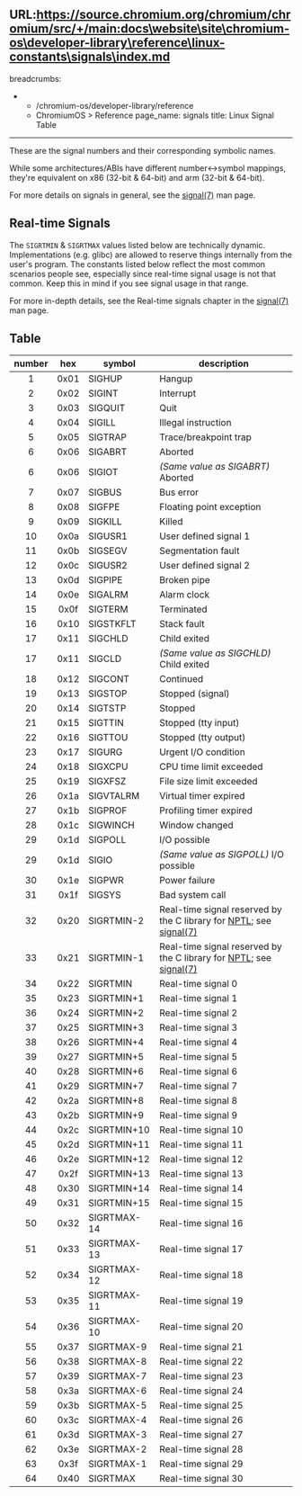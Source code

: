 URL:https://source.chromium.org/chromium/chromium/src/+/main:docs\website\site\chromium-os\developer-library\reference\linux-constants\signals\index.md
---
breadcrumbs:
- - /chromium-os/developer-library/reference
  - ChromiumOS > Reference
page_name: signals
title: Linux Signal Table
---

These are the signal numbers and their corresponding symbolic names.

While some architectures/ABIs have different number<->symbol mappings, they're
equivalent on x86 (32-bit & 64-bit) and arm (32-bit & 64-bit).

For more details on signals in general, see the [signal(7)] man page.

## Real-time Signals

The `SIGRTMIN` & `SIGRTMAX` values listed below are technically dynamic.
Implementations (e.g. glibc) are allowed to reserve things internally from the
user's program.
The constants listed below reflect the most common scenarios people see,
especially since real-time signal usage is not that common.
Keep this in mind if you see signal usage in that range.

For more in-depth details, see the Real-time signals chapter in the [signal(7)]
man page.

[pthreads(7)]: https://man7.org/linux/man-pages/man7/pthreads.7.html
[signal(7)]: https://man7.org/linux/man-pages/man7/signal.7.html

## Table

<!--
Note: This table is generated by the signals.py helper script.  Do not hand edit.
-->

| number | hex | symbol | description |
|:------:|:---:|--------|-------------|
| 1 | 0x01 | SIGHUP | Hangup |
| 2 | 0x02 | SIGINT | Interrupt |
| 3 | 0x03 | SIGQUIT | Quit |
| 4 | 0x04 | SIGILL | Illegal instruction |
| 5 | 0x05 | SIGTRAP | Trace/breakpoint trap |
| 6 | 0x06 | SIGABRT | Aborted |
| 6 | 0x06 | SIGIOT | *(Same value as SIGABRT)* Aborted |
| 7 | 0x07 | SIGBUS | Bus error |
| 8 | 0x08 | SIGFPE | Floating point exception |
| 9 | 0x09 | SIGKILL | Killed |
| 10 | 0x0a | SIGUSR1 | User defined signal 1 |
| 11 | 0x0b | SIGSEGV | Segmentation fault |
| 12 | 0x0c | SIGUSR2 | User defined signal 2 |
| 13 | 0x0d | SIGPIPE | Broken pipe |
| 14 | 0x0e | SIGALRM | Alarm clock |
| 15 | 0x0f | SIGTERM | Terminated |
| 16 | 0x10 | SIGSTKFLT | Stack fault |
| 17 | 0x11 | SIGCHLD | Child exited |
| 17 | 0x11 | SIGCLD | *(Same value as SIGCHLD)* Child exited |
| 18 | 0x12 | SIGCONT | Continued |
| 19 | 0x13 | SIGSTOP | Stopped (signal) |
| 20 | 0x14 | SIGTSTP | Stopped |
| 21 | 0x15 | SIGTTIN | Stopped (tty input) |
| 22 | 0x16 | SIGTTOU | Stopped (tty output) |
| 23 | 0x17 | SIGURG | Urgent I/O condition |
| 24 | 0x18 | SIGXCPU | CPU time limit exceeded |
| 25 | 0x19 | SIGXFSZ | File size limit exceeded |
| 26 | 0x1a | SIGVTALRM | Virtual timer expired |
| 27 | 0x1b | SIGPROF | Profiling timer expired |
| 28 | 0x1c | SIGWINCH | Window changed |
| 29 | 0x1d | SIGPOLL | I/O possible |
| 29 | 0x1d | SIGIO | *(Same value as SIGPOLL)* I/O possible |
| 30 | 0x1e | SIGPWR | Power failure |
| 31 | 0x1f | SIGSYS | Bad system call |
| 32 | 0x20 | SIGRTMIN-2 | Real-time signal reserved by the C library for [NPTL][pthreads(7)]; see [signal(7)] |
| 33 | 0x21 | SIGRTMIN-1 | Real-time signal reserved by the C library for [NPTL][pthreads(7)]; see [signal(7)] |
| 34 | 0x22 | SIGRTMIN | Real-time signal 0 |
| 35 | 0x23 | SIGRTMIN+1 | Real-time signal 1 |
| 36 | 0x24 | SIGRTMIN+2 | Real-time signal 2 |
| 37 | 0x25 | SIGRTMIN+3 | Real-time signal 3 |
| 38 | 0x26 | SIGRTMIN+4 | Real-time signal 4 |
| 39 | 0x27 | SIGRTMIN+5 | Real-time signal 5 |
| 40 | 0x28 | SIGRTMIN+6 | Real-time signal 6 |
| 41 | 0x29 | SIGRTMIN+7 | Real-time signal 7 |
| 42 | 0x2a | SIGRTMIN+8 | Real-time signal 8 |
| 43 | 0x2b | SIGRTMIN+9 | Real-time signal 9 |
| 44 | 0x2c | SIGRTMIN+10 | Real-time signal 10 |
| 45 | 0x2d | SIGRTMIN+11 | Real-time signal 11 |
| 46 | 0x2e | SIGRTMIN+12 | Real-time signal 12 |
| 47 | 0x2f | SIGRTMIN+13 | Real-time signal 13 |
| 48 | 0x30 | SIGRTMIN+14 | Real-time signal 14 |
| 49 | 0x31 | SIGRTMIN+15 | Real-time signal 15 |
| 50 | 0x32 | SIGRTMAX-14 | Real-time signal 16 |
| 51 | 0x33 | SIGRTMAX-13 | Real-time signal 17 |
| 52 | 0x34 | SIGRTMAX-12 | Real-time signal 18 |
| 53 | 0x35 | SIGRTMAX-11 | Real-time signal 19 |
| 54 | 0x36 | SIGRTMAX-10 | Real-time signal 20 |
| 55 | 0x37 | SIGRTMAX-9 | Real-time signal 21 |
| 56 | 0x38 | SIGRTMAX-8 | Real-time signal 22 |
| 57 | 0x39 | SIGRTMAX-7 | Real-time signal 23 |
| 58 | 0x3a | SIGRTMAX-6 | Real-time signal 24 |
| 59 | 0x3b | SIGRTMAX-5 | Real-time signal 25 |
| 60 | 0x3c | SIGRTMAX-4 | Real-time signal 26 |
| 61 | 0x3d | SIGRTMAX-3 | Real-time signal 27 |
| 62 | 0x3e | SIGRTMAX-2 | Real-time signal 28 |
| 63 | 0x3f | SIGRTMAX-1 | Real-time signal 29 |
| 64 | 0x40 | SIGRTMAX | Real-time signal 30 |
